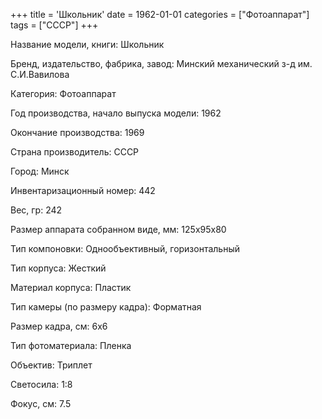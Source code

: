 +++
title = 'Школьник'
date = 1962-01-01
categories = ["Фотоаппарат"]
tags = ["СССР"]
+++

Название модели, книги: Школьник

Бренд, издательство, фабрика, завод: Минский механический з-д им. С.И.Вавилова

Категория: Фотоаппарат

Год производства, начало выпуска модели: 1962

Окончание производства: 1969

Страна производитель: СССР

Город: Минск

Инвентаризационный номер: 442

Вес, гр: 242

Размер аппарата  собранном виде, мм: 125х95х80

Тип компоновки: Однообъективный, горизонтальный

Тип корпуса: Жесткий

Материал корпуса: Пластик

Тип камеры (по размеру кадра): Форматная

Размер кадра, см: 6х6

Тип фотоматериала: Пленка

Объектив: Триплет

Светосила: 1:8

Фокус, см: 7.5

